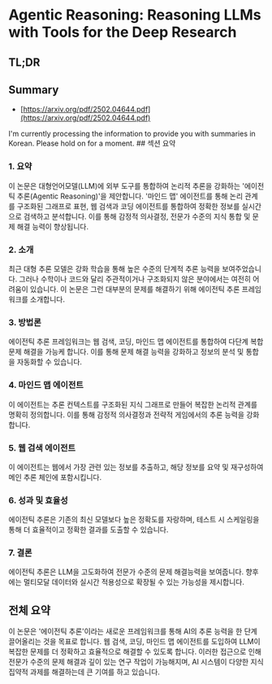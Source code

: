 # Agentic Reasoning: Reasoning LLMs with Tools for the Deep Research
## TL;DR
## Summary
- [https://arxiv.org/pdf/2502.04644.pdf](https://arxiv.org/pdf/2502.04644.pdf)

I'm currently processing the information to provide you with summaries in Korean. Please hold on for a moment. ## 섹션 요약

### 1. 요약
이 논문은 대형언어모델(LLM)에 외부 도구를 통합하여 논리적 추론을 강화하는 '에이전틱 추론(Agentic Reasoning)'을 제안합니다. '마인드 맵' 에이전트를 통해 논리 관계를 구조화된 그래프로 표현, 웹 검색과 코딩 에이전트를 통합하여 정확한 정보를 실시간으로 검색하고 분석합니다. 이를 통해 감정적 의사결정, 전문가 수준의 지식 통합 및 문제 해결 능력이 향상됩니다.

### 2. 소개
최근 대형 추론 모델은 강화 학습을 통해 높은 수준의 단계적 추론 능력을 보여주었습니다. 그러나 수학이나 코드와 달리 주관적이거나 구조화되지 않은 분야에서는 여전히 어려움이 있습니다. 이 논문은 그런 대부분의 문제를 해결하기 위해 에이전틱 추론 프레임워크를 소개합니다.

### 3. 방법론
에이전틱 추론 프레임워크는 웹 검색, 코딩, 마인드 맵 에이전트를 통합하여 다단계 복합 문제 해결을 가능케 합니다. 이를 통해 문제 해결 능력을 강화하고 정보의 분석 및 통합을 자동화할 수 있습니다.

### 4. 마인드 맵 에이전트
이 에이전트는 추론 컨텍스트를 구조화된 지식 그래프로 만들어 복잡한 논리적 관계를 명확히 정의합니다. 이를 통해 감정적 의사결정과 전략적 게임에서의 추론 능력을 강화합니다.

### 5. 웹 검색 에이전트
이 에이전트는 웹에서 가장 관련 있는 정보를 추출하고, 해당 정보를 요약 및 재구성하여 메인 추론 체인에 포함시킵니다.

### 6. 성과 및 효율성
에이전틱 추론은 기존의 최신 모델보다 높은 정확도를 자랑하며, 테스트 시 스케일링을 통해 더 효율적이고 정확한 결과를 도출할 수 있습니다.

### 7. 결론
에이전틱 추론은 LLM을 고도화하여 전문가 수준의 문제 해결능력을 보여줍니다. 향후에는 멀티모달 데이터와 실시간 적용성으로 확장될 수 있는 가능성을 제시합니다.

## 전체 요약
이 논문은 '에이전틱 추론'이라는 새로운 프레임워크를 통해 AI의 추론 능력을 한 단계 끌어올리는 것을 목표로 합니다. 웹 검색, 코딩, 마인드 맵 에이전트를 도입하여 LLM이 복잡한 문제를 더 정확하고 효율적으로 해결할 수 있도록 합니다. 이러한 접근으로 인해 전문가 수준의 문제 해결과 깊이 있는 연구 작업이 가능해지며, AI 시스템이 다양한 지식 집약적 과제를 해결하는데 큰 기여를 하고 있습니다.